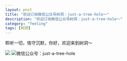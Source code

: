 ```yaml
---
layout: post
title: "欢迎订阅微信公众号树洞：just-a-tree-hole～"
description: "欢迎订阅微信公众号树洞：just-a-tree-hole～"
category: "feeling"
tags: [树洞]
---
```


聆听一切，恪守沉默，你好，欢迎来到树洞～

![]({{site.baseurl}}/images/20131215/treehole.jpg)
![微信公众号：just-a-tree-hole]({{site.baseurl}}/images/20131215/weixin.jpg)